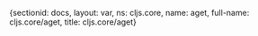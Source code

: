 {sectionid: docs, layout: var, ns: cljs.core, name: aget, full-name: cljs.core/aget,
  title: cljs.core/aget}
